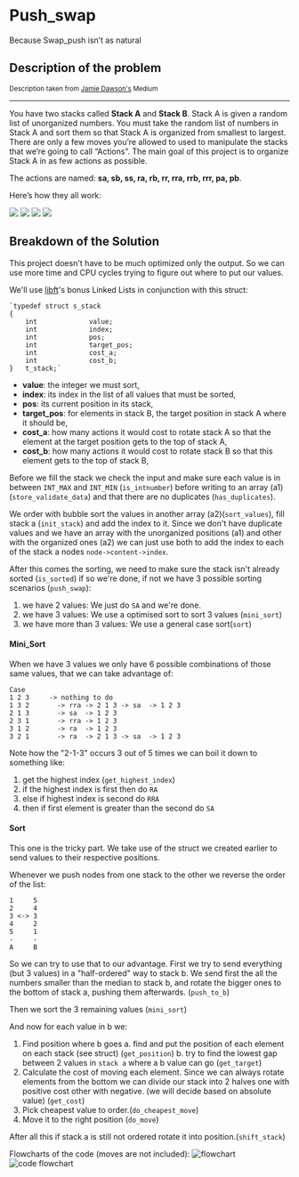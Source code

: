 # Push_swap
Because Swap_push isn’t as natural


## Description of the problem


<sub>Description taken from [Jamie Dawson's](https://medium.com/@jamierobertdawson/push-swap-the-least-amount-of-moves-with-two-stacks-d1e76a71789a) Medium</sub>

---

You have two stacks called **Stack A** and **Stack B**. Stack A is given a random list of unorganized numbers. You must take the random list of numbers in Stack A and sort them so that Stack A is organized from smallest to largest. There are only a few moves you’re allowed to used to manipulate the stacks that we’re going to call “Actions”. The main goal of this project is to organize Stack A in as few actions as possible.

The actions are named: **sa, sb, ss, ra, rb, rr, rra, rrb, rrr, pa, pb**.

Here’s how they all work:

![](https://imgur.com/hRfW8OI.png)
![](https://imgur.com/H02IxoU.png)
![](https://imgur.com/AhBVtR4.png)
![](https://imgur.com/i4yoqP3.png)
## Breakdown of the Solution


This project doesn't have to be much optimized only the output. So we can use more time and CPU cycles trying to figure out where to put our values.

We'll use [libft](https://github.com/mimarque/libft)'s bonus Linked Lists in conjunction with this struct:

    `typedef struct s_stack
    {
    	int				value;
    	int				index;
    	int				pos;
    	int				target_pos;
    	int				cost_a;
    	int				cost_b;
    }	t_stack;`

-   **value**: the integer we must sort,
-   **index**: its index in the list of all values that must be sorted,
-   **pos**: its current position in its stack,
-   **target_pos**: for elements in stack B, the target position in stack A where it should be,
-   **cost_a**: how many actions it would cost to rotate stack A so that the element at the target position gets to the top of stack A,
-   **cost_b**: how many actions it would cost to rotate stack B so that this element gets to the top of stack B,

Before we fill the stack we check the input and make sure each value is in between `INT_MAX` and `INT_MIN` (`is_intnumber`) before writing to an array (a1)(`store_validate_data`) and that there are no duplicates (`has_duplicates`).

We order with bubble sort the values in another array (a2)(`sort_values`), fill stack a (`init_stack`) and add the index to it. 
Since we don't have duplicate values and we have an array with the unorganized positions (a1) and other with the organized ones (a2) we can just use both to add the index to each of the stack a nodes  `node->content->index`.

After this comes the sorting, we need to make sure the stack isn't already sorted (`is_sorted`) if so we're done, if not we have 3 possible sorting scenarios (`push_swap`):
 1. we have 2 values: We just do `SA` and we're done.
 2. we have 3 values: We use a optimised sort to sort 3 values (`mini_sort`)
 3. we have more than 3 values: We use a general case sort(`sort`)

#### Mini_Sort
When we have 3 values we only have 6 possible combinations of those same values, that we can take advantage of:

```
Case		
1 2 3	  -> nothing to do
1 3 2		-> rra -> 2 1 3 -> sa  -> 1 2 3 
2 1 3		-> sa  -> 1 2 3 
2 3 1		-> rra -> 1 2 3 
3 1 2		-> ra  -> 1 2 3 
3 2 1		-> ra  -> 2 1 3 -> sa  -> 1 2 3 
```
Note how the "2-1-3" occurs 3 out of 5 times we can boil it down to something like:

1. get the highest index (`get_highest_index`)
2. if the highest index is first then do `RA`
3. else if highest index is second do `RRA`
4. then if first element is greater than the second do `SA`

#### Sort
This one is the tricky part.
We take use of the struct we created earlier to send values to their respective positions.
 
Whenever we push nodes from one stack to the other we reverse the order of the list:
 ```
 1     5
 2     4
 3 <-> 3
 4     2
 5     1
 -     - 
 A     B
 ```
So we can try to use that to our advantage.
First we try to send everything (but 3 values) in a "half-ordered" way to stack b. 
We send first the all the numbers smaller than the median to stack b, and rotate the bigger ones to the bottom of stack a, pushing them afterwards. (`push_to_b`)

Then we sort the 3 remaining values (`mini_sort`)

And now for each value in b we:
1. Find position where b goes
 a. find and put the position of each element on each stack (see struct) (`get_position`)
b. try to find the lowest gap between 2 values in `stack a` where a b value can go (`get_target`)
2. Calculate the cost of moving each element. Since we can always rotate elements from the bottom we can divide our stack into 2 halves one with positive cost other with negative.  (we will decide based on absolute value) (`get_cost`)
3. Pick cheapest value to order.(`do_cheapest_move`)
4. Move it to the right position (`do_move`)
 
 After all this if stack a is still not ordered rotate it into position.(`shift_stack`)

 

Flowcharts of the code (moves are not included):
![flowchart](https://imgur.com/RZOfvzl.png)
![code flowchart](https://imgur.com/iIBltnG.png)
